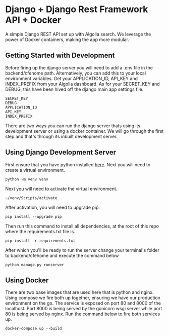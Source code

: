 # Django + Django Rest Framework API + Docker

A simple Django REST API set up with Algolia search. We leverage the power of Docker containers, making the app more modular.


## Getting Started with Development

Before firing up the django server you will need to add a .env file in the backend/cfehome path. Alternatively, you can add this to your local environment variables. Get your APPLICATION_ID, API_KEY and INDEX_PREFIX from your Algolia dashboard. As for your SECRET_KEY and DEBUG, this have been hived off the django main app settings file.
```
SECRET_KEY
DEBUG
APPLICATION_ID
API_KEY
INDEX_PREFIX
```
There are two ways you can run the django server thats using its development server or using a docker container. We will go through the first step and that's through its inbuilt development server.

## Using Django Development Server
First ensure that you have python installed [here](https://www.python.org/downloads/). Next you will need to create a virtual environment.
```
python -m venv venv
```
Next you will need to activate the virtual environment.
```
~/venv/Scripts/activate
```
After activation, you will need to upgrade pip.
```
pip install --upgrade pip
```
Then run this command to install all dependencies, at the root of this repo where the requirements.txt file is.
```
pip install -r requirements.txt
```
After which you'll be ready to run the server change your terminal's folder to backend/cfehome and execute the command below
```
python manage.py runserver
```

## Using Docker
There are two base images that are used here that is python and nginx. Using compose we fire both up together, ensuring we have our production environment on the go. The service is exposed on port 80 and 8000 of the localhost. Port 8000 is being served by the gunicorn wsgi server while port 80 is being served by nginx. Run the command below to fire both services up.
```
docker-compose up --build
```